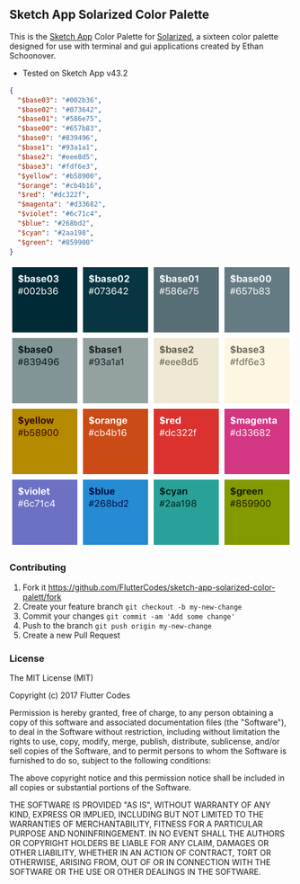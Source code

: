 ## Sketch App Solarized Color Palette

This is the [Sketch App](https://www.sketchapp.com/) Color Palette for [Solarized](http://ethanschoonover.com/solarized), a sixteen color palette designed for use with terminal and gui applications created by Ethan Schoonover.

* Tested on Sketch App v43.2

``` json
{
  "$base03": "#002b36",
  "$base02": "#073642",
  "$base01": "#586e75",
  "$base00": "#657b83",
  "$base0": "#839496",
  "$base1": "#93a1a1",
  "$base2": "#eee8d5",
  "$base3": "#fdf6e3",
  "$yellow": "#b58900",
  "$orange": "#cb4b16",
  "$red": "#dc322f",
  "$magenta": "#d33682",
  "$violet": "#6c71c4",
  "$blue": "#268bd2",
  "$cyan": "#2aa198",
  "$green": "#859900"
}
```

![Example](./example.png)

### Contributing

1. Fork it https://github.com/FlutterCodes/sketch-app-solarized-color-palett/fork
2. Create your feature branch `git checkout -b my-new-change`
3. Commit your changes `git commit -am 'Add some change'`
4. Push to the branch `git push origin my-new-change`
5. Create a new Pull Request

### License

The MIT License (MIT)

Copyright (c) 2017 Flutter Codes

Permission is hereby granted, free of charge, to any person obtaining a copy of this software and associated documentation files (the "Software"), to deal in the Software without restriction, including without limitation the rights to use, copy, modify, merge, publish, distribute, sublicense, and/or sell copies of the Software, and to permit persons to whom the Software is furnished to do so, subject to the following conditions:

The above copyright notice and this permission notice shall be included in all copies or substantial portions of the Software.

THE SOFTWARE IS PROVIDED "AS IS", WITHOUT WARRANTY OF ANY KIND, EXPRESS OR IMPLIED, INCLUDING BUT NOT LIMITED TO THE WARRANTIES OF MERCHANTABILITY, FITNESS FOR A PARTICULAR PURPOSE AND NONINFRINGEMENT. IN NO EVENT SHALL THE AUTHORS OR COPYRIGHT HOLDERS BE LIABLE FOR ANY CLAIM, DAMAGES OR OTHER LIABILITY, WHETHER IN AN ACTION OF CONTRACT, TORT OR OTHERWISE, ARISING FROM, OUT OF OR IN CONNECTION WITH THE SOFTWARE OR THE USE OR OTHER DEALINGS IN THE SOFTWARE.